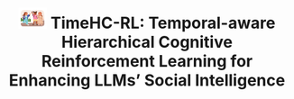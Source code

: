 <div align="center">
  <h1><img src="figures/logo.jpg" alt="Logo" width="50"/> TimeHC-RL: Temporal-aware Hierarchical
Cognitive Reinforcement Learning for Enhancing
LLMs’ Social Intelligence</h1>
  <div align="center">
</div>

